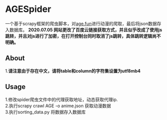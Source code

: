 # AGESpider
一个基于scrapy框架的爬虫脚本，对[age.fun](https://age.fan/)进行动漫的爬取，最后将json数据存入数据库。
**2020.07.05 网站更改了百度云链接获取方式，并且似乎改成了使用js跳转，并且对js进行了加密，在打开控制台同时取消了js跳转，具体跳转逻辑尚不明确。**
## About
1.**请注意由于存在中文，请将table和column的字符集设置为utf8mb4**  

## Usage  
1.修改spider爬虫文件中的代理获取地址，动态获取代理ip.  
2.执行scrapy crawl AGE -o anime.json 获取动漫数据  
3.执行sorting_data.py 将数据存入数据库





